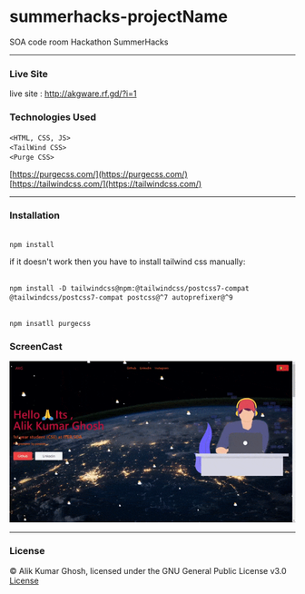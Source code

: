 # summerhacks-projectName
SOA code room Hackathon SummerHacks

---

### Live Site

live site : http://akgware.rf.gd/?i=1

### Technologies Used
`<HTML, CSS, JS> ` <br>
` <TailWind CSS> `<br>
`<Purge CSS>` <br>

[https://purgecss.com/](https://purgecss.com/) <br>
[https://tailwindcss.com/](https://tailwindcss.com/) <br>


---

### Installation 

```

npm install 

```

if it doesn't work then you have to install tailwind css manually:

```

npm install -D tailwindcss@npm:@tailwindcss/postcss7-compat @tailwindcss/postcss7-compat postcss@^7 autoprefixer@^9

```

```

npm insatll purgecss

```
 
 ### ScreenCast
 
 ![alt text](./assets/ScreenCast.gif "screnCap")
 
 ---

 ### License
 
 © Alik Kumar Ghosh, licensed under the GNU General Public License v3.0 [License]()



